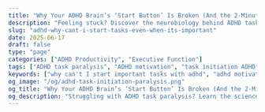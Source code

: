 ```yaml
---
title: "Why Your ADHD Brain’s ‘Start Button’ Is Broken (And the 2-Minute Jump-Start)"
description: "Feeling stuck? Discover the neurobiology behind ADHD task paralysis—why your brain's 'start button' feels broken, even for important work. Learn actionable, shame-free hacks to overcome the 'Wall of Awful' and finally get started."
slug: "adhd-why-cant-i-start-tasks-even-when-its-important"
date: 2025-06-17
draft: false
type: "page"
categories: ["ADHD Productivity", "Executive Function"]
tags: ["ADHD task paralysis", "ADHD motivation", "task initiation ADHD", "executive dysfunction", "Dopamine Sandwich", "Wall of Awful", "ADHD brain freeze", "how to start tasks with ADHD"]
keywords: ["why can't I start important tasks with adhd", "adhd motivation deficit important work", "how to trick adhd brain into starting something boring", "adhd paralysis on critical projects", "task initiation hacks for adhd professionals", "ADHD executive dysfunction", "ADHD dopamine motivation", "ADHD task avoidance", "ADHD can't start work"]
og_image: "/og/adhd-task-initiation-paralysis.png"
og_title: "Why Your ADHD Brain’s ‘Start Button’ Is Broken (And the 2-Minute Jump-Start)"
og_description: "Struggling with ADHD task paralysis? Learn the science behind why your brain won't 'just start' and discover shame-free hacks to jump-start your motivation for important tasks."
---
```


<script type="application/ld+json">
{
  "@context": "https://schema.org",
  "@type": "BlogPosting",
  "headline": "Why Your ADHD Brain’s ‘Start Button’ Is Broken (And the 2-Minute Jump-Start)",
  "description": "Feeling stuck? Discover the neurobiology behind ADHD task paralysis—why your brain's 'start button' feels broken, even for important work. Learn actionable, shame-free hacks to overcome the 'Wall of Awful' and finally get started.",
  "image": "https://quirkylabs.com/og/adhd-task-initiation-paralysis.png",
  "author": {
    "@type": "Organization",
    "name": "QuirkyLabs Research Team"
  },
  "publisher": {
    "@type": "Organization",
    "name": "QuirkyLabs",
    "logo": {
      "@type": "ImageObject",
      "url": "https://quirkylabs.com/logo.png"
    }
  },
  "datePublished": "2025-06-17",
  "dateModified": "2025-06-17",
  "mainEntityOfPage": {
    "@type": "WebPage",
    "@id": "https://quirkylabs.com/blog/adhd-task-initiation-paralysis"
  },
  "keywords": "ADHD task paralysis, why can't I start important tasks with adhd, adhd motivation deficit, task initiation adhd, adhd executive dysfunction, adhd brain freeze",
  "mainEntity": {
    "@type": "HowTo",
    "name": "How to Overcome ADHD Task Initiation Paralysis",
    "description": "Actionable, neuro-affirming steps to break through ADHD task paralysis and start important work without relying on willpower.",
    "step": [
      {
        "@type": "HowToStep",
        "name": "The One-Sentence Victory",
        "text": "Open the relevant document or tool and write a single, imperfect sentence to break the initial friction and officially 'start' the task.",
        "url": "https://quirkylabs.com/blog/adhd-task-initiation-paralysis#solution-quest"
      },
      {
        "@type": "HowToStep",
        "name": "The Task Appetizer",
        "text": "Complete a different, unrelated 2-minute task to generate a small dopamine hit, creating momentum that can be carried into the more challenging task.",
        "url": "https://quirkylabs.com/blog/adhd-task-initiation-paralysis#solution-quest"
      },
      {
        "@type": "HowToStep",
        "name": "The Dopamine Sandwich™",
        "text": "Sandwich a short, 15-minute work sprint on the difficult task between two 5-minute, enjoyable activities to bribe the brain's reward system into action.",
        "url": "https://quirkylabs.com/blog/adhd-task-initiation-paralysis#solution-quest"
      }
    ]
  }
}
</script>
